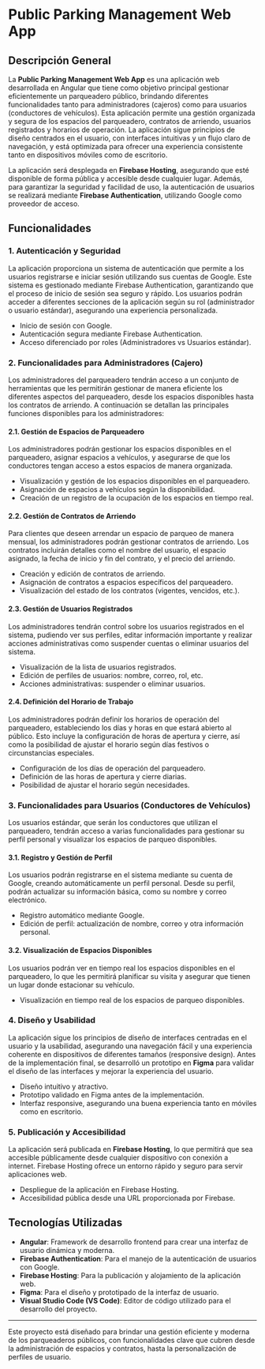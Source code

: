 # Public Parking Management Web App

## Descripción General

La **Public Parking Management Web App** es una aplicación web desarrollada en Angular que tiene como objetivo principal gestionar eficientemente un parqueadero público, brindando diferentes funcionalidades tanto para administradores (cajeros) como para usuarios (conductores de vehículos). Esta aplicación permite una gestión organizada y segura de los espacios del parqueadero, contratos de arriendo, usuarios registrados y horarios de operación. La aplicación sigue principios de diseño centrados en el usuario, con interfaces intuitivas y un flujo claro de navegación, y está optimizada para ofrecer una experiencia consistente tanto en dispositivos móviles como de escritorio.

La aplicación será desplegada en **Firebase Hosting**, asegurando que esté disponible de forma pública y accesible desde cualquier lugar. Además, para garantizar la seguridad y facilidad de uso, la autenticación de usuarios se realizará mediante **Firebase Authentication**, utilizando Google como proveedor de acceso.

## Funcionalidades

### 1. Autenticación y Seguridad

La aplicación proporciona un sistema de autenticación que permite a los usuarios registrarse e iniciar sesión utilizando sus cuentas de Google. Este sistema es gestionado mediante Firebase Authentication, garantizando que el proceso de inicio de sesión sea seguro y rápido. Los usuarios podrán acceder a diferentes secciones de la aplicación según su rol (administrador o usuario estándar), asegurando una experiencia personalizada.

- Inicio de sesión con Google.
- Autenticación segura mediante Firebase Authentication.
- Acceso diferenciado por roles (Administradores vs Usuarios estándar).

### 2. Funcionalidades para Administradores (Cajero)

Los administradores del parqueadero tendrán acceso a un conjunto de herramientas que les permitirán gestionar de manera eficiente los diferentes aspectos del parqueadero, desde los espacios disponibles hasta los contratos de arriendo. A continuación se detallan las principales funciones disponibles para los administradores:

#### 2.1. Gestión de Espacios de Parqueadero

Los administradores podrán gestionar los espacios disponibles en el parqueadero, asignar espacios a vehículos, y asegurarse de que los conductores tengan acceso a estos espacios de manera organizada.

- Visualización y gestión de los espacios disponibles en el parqueadero.
- Asignación de espacios a vehículos según la disponibilidad.
- Creación de un registro de la ocupación de los espacios en tiempo real.

#### 2.2. Gestión de Contratos de Arriendo

Para clientes que deseen arrendar un espacio de parqueo de manera mensual, los administradores podrán gestionar contratos de arriendo. Los contratos incluirán detalles como el nombre del usuario, el espacio asignado, la fecha de inicio y fin del contrato, y el precio del arriendo.

- Creación y edición de contratos de arriendo.
- Asignación de contratos a espacios específicos del parqueadero.
- Visualización del estado de los contratos (vigentes, vencidos, etc.).

#### 2.3. Gestión de Usuarios Registrados

Los administradores tendrán control sobre los usuarios registrados en el sistema, pudiendo ver sus perfiles, editar información importante y realizar acciones administrativas como suspender cuentas o eliminar usuarios del sistema.

- Visualización de la lista de usuarios registrados.
- Edición de perfiles de usuarios: nombre, correo, rol, etc.
- Acciones administrativas: suspender o eliminar usuarios.

#### 2.4. Definición del Horario de Trabajo

Los administradores podrán definir los horarios de operación del parqueadero, estableciendo los días y horas en que estará abierto al público. Esto incluye la configuración de horas de apertura y cierre, así como la posibilidad de ajustar el horario según días festivos o circunstancias especiales.

- Configuración de los días de operación del parqueadero.
- Definición de las horas de apertura y cierre diarias.
- Posibilidad de ajustar el horario según necesidades.

### 3. Funcionalidades para Usuarios (Conductores de Vehículos)

Los usuarios estándar, que serán los conductores que utilizan el parqueadero, tendrán acceso a varias funcionalidades para gestionar su perfil personal y visualizar los espacios de parqueo disponibles.

#### 3.1. Registro y Gestión de Perfil

Los usuarios podrán registrarse en el sistema mediante su cuenta de Google, creando automáticamente un perfil personal. Desde su perfil, podrán actualizar su información básica, como su nombre y correo electrónico.

- Registro automático mediante Google.
- Edición de perfil: actualización de nombre, correo y otra información personal.

#### 3.2. Visualización de Espacios Disponibles

Los usuarios podrán ver en tiempo real los espacios disponibles en el parqueadero, lo que les permitirá planificar su visita y asegurar que tienen un lugar donde estacionar su vehículo.

- Visualización en tiempo real de los espacios de parqueo disponibles.

### 4. Diseño y Usabilidad

La aplicación sigue los principios de diseño de interfaces centradas en el usuario y la usabilidad, asegurando una navegación fácil y una experiencia coherente en dispositivos de diferentes tamaños (responsive design). Antes de la implementación final, se desarrolló un prototipo en **Figma** para validar el diseño de las interfaces y mejorar la experiencia del usuario.

- Diseño intuitivo y atractivo.
- Prototipo validado en Figma antes de la implementación.
- Interfaz responsive, asegurando una buena experiencia tanto en móviles como en escritorio.

### 5. Publicación y Accesibilidad

La aplicación será publicada en **Firebase Hosting**, lo que permitirá que sea accesible públicamente desde cualquier dispositivo con conexión a internet. Firebase Hosting ofrece un entorno rápido y seguro para servir aplicaciones web.

- Despliegue de la aplicación en Firebase Hosting.
- Accesibilidad pública desde una URL proporcionada por Firebase.

## Tecnologías Utilizadas

- **Angular**: Framework de desarrollo frontend para crear una interfaz de usuario dinámica y moderna.
- **Firebase Authentication**: Para el manejo de la autenticación de usuarios con Google.
- **Firebase Hosting**: Para la publicación y alojamiento de la aplicación web.
- **Figma**: Para el diseño y prototipado de la interfaz de usuario.
- **Visual Studio Code (VS Code)**: Editor de código utilizado para el desarrollo del proyecto.

---

Este proyecto está diseñado para brindar una gestión eficiente y moderna de los parqueaderos públicos, con funcionalidades clave que cubren desde la administración de espacios y contratos, hasta la personalización de perfiles de usuario.
